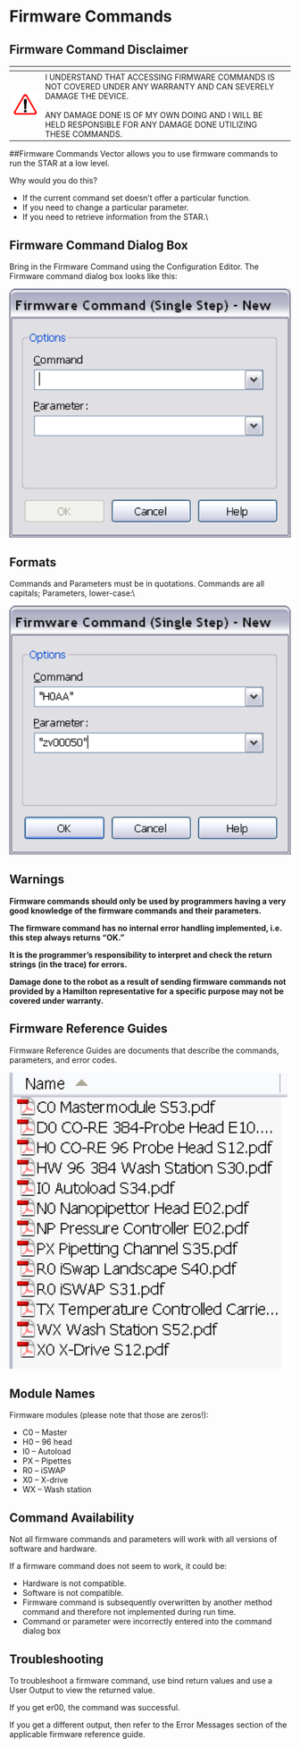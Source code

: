 # Firmware Commands

## Firmware Command Disclaimer

<table data-header-hidden><thead><tr><th width="69"></th><th width="616"></th><th></th></tr></thead><tbody><tr><td><img src="../.gitbook/assets/image (408).png" alt="" data-size="line"></td><td>I UNDERSTAND THAT ACCESSING FIRMWARE COMMANDS IS NOT COVERED UNDER ANY WARRANTY AND CAN SEVERELY DAMAGE THE DEVICE.<br><br>ANY DAMAGE DONE IS OF MY OWN DOING AND I WILL BE HELD RESPONSIBLE FOR ANY DAMAGE DONE UTILIZING THESE COMMANDS.</td><td><img src="../.gitbook/assets/image (409).png" alt="" data-size="line"></td></tr></tbody></table>

\##Firmware Commands Vector allows you to use firmware commands to run the STAR at a low level.

Why would you do this?

* If the current command set doesn’t offer a particular function.
* If you need to change a particular parameter.
* If you need to retrieve information from the STAR.\\

## Firmware Command Dialog Box

Bring in the Firmware Command using the Configuration Editor. The Firmware command dialog box looks like this:

<img src="../.gitbook/assets/image (347).png" alt="" data-size="original">

## Formats

Commands and Parameters must be in quotations. Commands are all capitals; Parameters, lower-case:\\

<img src="../.gitbook/assets/image (348).png" alt="" data-size="original">

## Warnings

**Firmware commands should only be used by programmers having a very good knowledge of the firmware commands and their parameters.**

**The firmware command has no internal error handling implemented, i.e. this step always returns “OK.”**

**It is the programmer’s responsibility to interpret and check the return strings (in the trace) for errors.**

**Damage done to the robot as a result of sending firmware commands not provided by a Hamilton representative for a specific purpose may not be covered under warranty.**

## Firmware Reference Guides

Firmware Reference Guides are documents that describe the commands, parameters, and error codes.

<img src="../.gitbook/assets/image (352).png" alt="" data-size="original">

## Module Names

Firmware modules (please note that those are zeros!):

* C0 – Master
* H0 – 96 head
* I0 – Autoload
* PX – Pipettes
* R0 – iSWAP
* X0 – X-drive
* WX – Wash station

## Command Availability

Not all firmware commands and parameters will work with all versions of software and hardware.

If a firmware command does not seem to work, it could be:

* Hardware is not compatible.
* Software is not compatible.
* Firmware command is subsequently overwritten by another method command and therefore not implemented during run time.
* Command or parameter were incorrectly entered into the command dialog box

## Troubleshooting

To troubleshoot a firmware command, use bind return values and use a User Output to view the returned value.

If you get er00, the command was successful.

If you get a different output, then refer to the Error Messages section of the applicable firmware reference guide.
